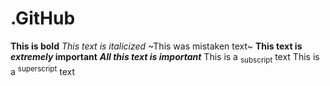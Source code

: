 # .GitHub
**This is bold**
_This text is italicized_
~This was mistaken text~
**This text is _extremely_ important**
***All this text is important***
This is a <sub>subscript</sub> text
This is a <sup>superscript</sup> text
